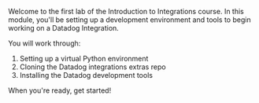 Welcome to the first lab of the Introduction to Integrations course. In this module, you'll be setting up a development environment and tools to begin working on a Datadog Integration.

You will work through:
1. Setting up a virtual Python environment
2. Cloning the Datadog integrations extras repo
3. Installing the Datadog development tools

When you're ready, get started!
